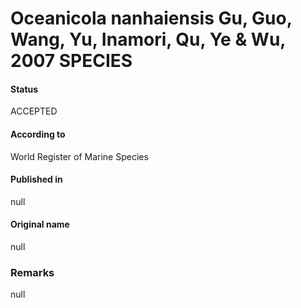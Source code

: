 Oceanicola nanhaiensis Gu, Guo, Wang, Yu, Inamori, Qu, Ye & Wu, 2007 SPECIES
=======

#### Status
ACCEPTED

#### According to
World Register of Marine Species

#### Published in
null

#### Original name
null

### Remarks
null
